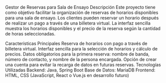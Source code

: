 Gestor de Reservas para Sala de Ensayo
Descripción
Este proyecto tiene como objetivo facilitar la organización de reservas de horarios disponibles para una sala de ensayo. Los clientes pueden reservar un horario después de realizar un pago a través de una billetera virtual. La interfaz sencilla muestra los horarios disponibles y el precio de la reserva según la cantidad de horas seleccionadas.

Características Principales
Reserva de horarios con pago a través de billetera virtual.
Interfaz sencilla para la selección de horarios y cálculo de precios.
Datos obligatorios para la primera reserva: nombre de banda, número de contacto, y nombre de la persona encargada.
Opción de crear una cuenta para evitar la recarga de datos en futuras reservas.
Tecnologías Utilizadas
Backend: Java, Spring Boot
Base de Datos: MariaDB
Frontend: HTML, CSS (JavaScript, React o Vue.js en desarrollo futuro)
